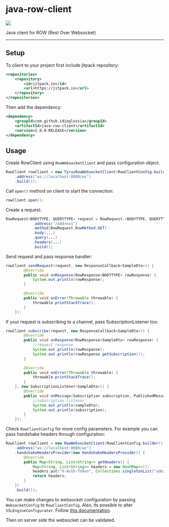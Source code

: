 # java-row-client
[![](https://jitpack.io/v/idioglossia/java-row-client.svg)](https://jitpack.io/#idioglossia/java-row-client)

Java client for ROW (Rest Over Websocket)

---

## Setup

To client to your project first include jitpack repository:

```xml
<repositories>
    <repository>
        <id>jitpack.io</id>
        <url>https://jitpack.io</url>
    </repository>
</repositories>
```

Then add the dependency:

```xml
<dependency>
    <groupId>com.github.idioglossia</groupId>
	<artifactId>java-row-client</artifactId>
    <version>2.0.0-RELEASE</version>
</dependency>
```

## Usage

Create RowClient using `RowWebsocketClient` and pass configuration object.

```java
RowClient rowClient = new TyrusRowWebsocketClient(RowClientConfig.builder()
    .address("ws://localhost:8080/ws")
    .build());
```

Call `open()` method on client to start the connection:

```java
rowClient.open();
```

Create a request:

```java
RowRequest<BODYTYPE, QUERYTYPE> request = RowRequest.<BODYTYPE, QUERYTYPE>builder()
            .address("/address")
            .method(RowRequest.RowMethod.GET)
            .body(...)
            .query(...)
            .headers(...)
            .build();
```

Send request and pass response handler:

```java
rowClient.sendRequest(request, new ResponseCallback<SampleDto>() {
        @Override
        public void onResponse(RowResponse<BODYTYPE> rowResponse) {
            System.out.println(rowResponse);
        }

        @Override
        public void onError(Throwable throwable) {
            throwable.printStackTrace();
        }
    });
```

If your request is subscribing to a channel, pass SubscriptionListener too:

```java
rowClient.subscribe(request, new ResponseCallback<SampleDto>() {
        @Override
        public void onResponse(RowResponse<SampleDto> rowResponse) {
            //request response
            System.out.println(rowResponse);
            System.out.println(rowResponse.getSubscription());
        }

        @Override
        public void onError(Throwable throwable) {
            throwable.printStackTrace();
        }
    }, new SubscriptionListener<SampleDto>() {
        @Override
        public void onMessage(Subscription subscription, PublishedMessage<SampleDto> sampleDto) {
            //subscription listener
            System.out.println(sampleDto);
            System.out.println(subscription);
        }
    });
```

Check `RowClientConfig` for more config parameters. For example you can pass handshake headers through configuration:

```java
RowClient rowClient = new RowWebsocketClient(RowClientConfig.builder()
    .address("ws://localhost:8080/ws")
    .handshakeHeadersProvider(new HandshakeHeadersProvider() {
        @Override
        public Map<String, List<String>> getHeaders() {
            Map<String, List<String>> headers = new HashMap<>();
            headers.put("X-Auth-Token", Collections.singletonList("adminToken"));
            return headers;
        }
    })
    .build());
```

You can make changes to websocket configuration by passing `WebsocketConfig` to `RowClientConfig`. Also, its possible to alter `SSLEngineConfigurator`. Follow [this documentation](https://eclipse-ee4j.github.io/tyrus-project.github.io/documentation/latest/index/tyrus-proprietary-config.html#d0e1129).

Then on server side the websocket can be validated.
